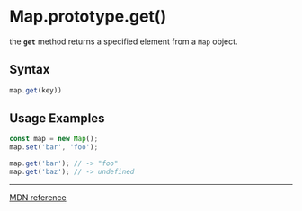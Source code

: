 # Map.prototype.get()

the **`get`** method returns a specified element from a `Map` object.

## Syntax

```js
map.get(key))
```

## Usage Examples

```js
const map = new Map();
map.set('bar', 'foo');

map.get('bar'); // -> "foo"
map.get('baz'); // -> undefined
```

---

[MDN reference](https://developer.mozilla.org/en-US/docs/Web/JavaScript/Reference/Global_Objects/Map/get)
